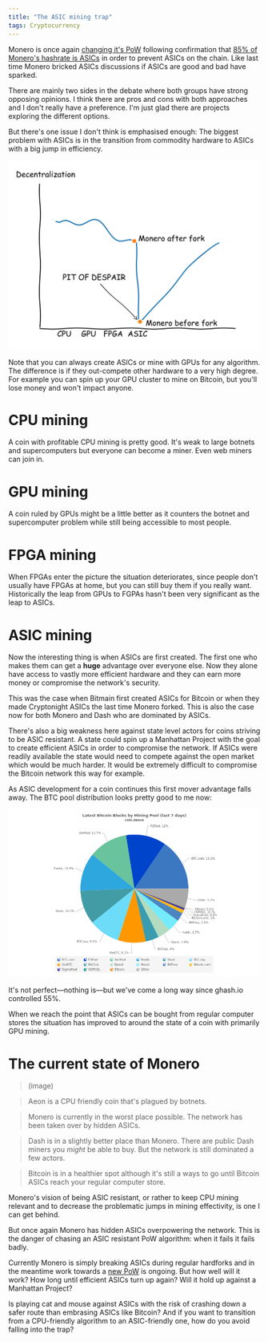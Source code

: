 ```yaml
---
title: "The ASIC mining trap"
tags: Cryptocurrency
---
```


Monero is once again [changing it's PoW][fork] following confirmation that [85% of Monero's hashrate is ASICs][monero-asics] in order to prevent ASICs on the chain. Like last time Monero bricked ASICs discussions if ASICs are good and bad have sparked.

There are mainly two sides in the debate where both groups have strong opposing opinions. I think there are pros and cons with both approaches and I don't really have a preference. I'm just glad there are projects exploring the different options.

But there's one issue I don't think is emphasised enough: The biggest problem with ASICs is in the transition from commodity hardware to ASICs with a big jump in efficiency.

![](/images/monero-asics-fork.svg "The ASIC pit of despair")

Note that you can always create ASICs or mine with GPUs for any algorithm. The difference is if they out-compete other hardware to a very high degree. For example you can spin up your GPU cluster to mine on Bitcoin, but you'll lose money and won't impact anyone.

# CPU mining

A coin with profitable CPU mining is pretty good. It's weak to large botnets and supercomputers but everyone can become a miner. Even web miners can join in.

# GPU mining

A coin ruled by GPUs might be a little better as it counters the botnet and supercomputer problem while still being accessible to most people.

# FPGA mining

When FPGAs enter the picture the situation deteriorates, since people don't usually have FPGAs at home, but you can still buy them if you really want. Historically the leap from GPUs to FGPAs hasn't been very significant as the leap to ASICs.

# ASIC mining

Now the interesting thing is when ASICs are first created. The first one who makes them can get a **huge** advantage over everyone else. Now they alone have access to vastly more efficient hardware and they can earn more money or compromise the network's security.

This was the case when Bitmain first created ASICs for Bitcoin or when they made Cryptonight ASICs the last time Monero forked. This is also the case now for both Monero and Dash who are dominated by ASICs.

There's also a big weakness here against state level actors for coins striving to be ASIC resistant. A state could spin up a Manhattan Project with the goal to create efficient ASICs in order to compromise the network. If ASICs were readily available the state would need to compete against the open market which would be much harder. It would be extremely difficult to compromise the Bitcoin network this way for example.

As ASIC development for a coin continues this first mover advantage falls away. The BTC pool distribution looks pretty good to me now:

![Image from [coin.dance](https://coin.dance/blocks)](/images/2019-02-12-BTC-hashrate.png)

It's not perfect&mdash;nothing is&mdash;but we've come a long way since ghash.io controlled 55%.

When we reach the point that ASICs can be bought from regular computer stores the situation has improved to around the state of a coin with primarily GPU mining.

# The current state of Monero

> (image)

> Aeon is a CPU friendly coin that's plagued by botnets.

> Monero is currently in the worst place possible. The network has been taken over by hidden ASICs.

> Dash is in a slightly better place than Monero. There are public Dash miners you *might* be able to buy. But the network is still dominated a few actors.

> Bitcoin is in a healthier spot although it's still a ways to go until Bitcoin ASICs reach your regular computer store.


Monero's vision of being ASIC resistant, or rather to keep CPU mining relevant and to decrease the problematic jumps in mining effectivity, is one I can get behind.

But once again Monero has hidden ASICs overpowering the network. This is the danger of chasing an ASIC resistant PoW algorithm: when it fails it fails badly.

Currently Monero is simply breaking ASICs during regular hardforks and in the meantime work towards a [new PoW][] is ongoing. But how well will it work? How long until efficient ASICs turn up again? Will it hold up against a Manhattan Project?

Is playing cat and mouse against ASICs with the risk of crashing down a safer route than embrasing ASICs like Bitcoin? And if you want to transition from a CPU-friendly algorithm to an ASIC-friendly one, how do you avoid falling into the trap?


[fork]: https://www.getmonero.org/2018/02/11/PoW-change-and-key-reuse.html
[monero-asics]: https://medium.com/@MoneroCrusher/analysis-more-than-85-of-the-current-monero-hashrate-is-asics-and-each-machine-is-doing-128-kh-s-f39e3dca7d78
[new PoW]: https://github.com/tevador/RandomX

